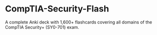 # CompTIA-Security-Flash
A complete Anki deck with 1,600+ flashcards covering all domains of the CompTIA Security+ (SY0-701) exam.
